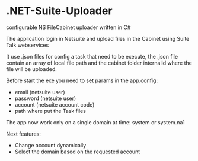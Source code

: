 # .NET-Suite-Uploader
configurable NS FileCabinet uploader written in C#

The application login in Netsuite and upload files in the Cabinet using Suite Talk webservices

It use .json files for config a task that need to be execute, the .json file contain an array 
of local file path and the cabinet folder internalid where the file will be uploaded.

Before start the exe you need to set params in the app.config:
- email (netsuite user)
- password (netsuite user)
- account (netsuite account code)
- path where put the Task files

The app now work only on a single domain at time: system or system.na1

Next features:
- Change account dynamically
- Select the domain based on the requested account